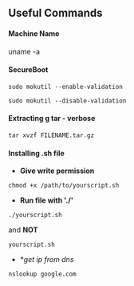 ## Useful Commands


#### Machine Name

uname -a


#### SecureBoot
```
sudo mokutil --enable-validation

sudo mokutil --disable-validation
```

#### Extracting g tar - verbose
```
tar xvzf FILENAME.tar.gz 
```

#### Installing .sh file

* **Give write permission**
```
chmod +x /path/to/yourscript.sh
```

* **Run file with './'**
```
./yourscript.sh
```
and **NOT**

```
yourscript.sh
```

* **get ip from dns*
```
nslookup google.com
```
